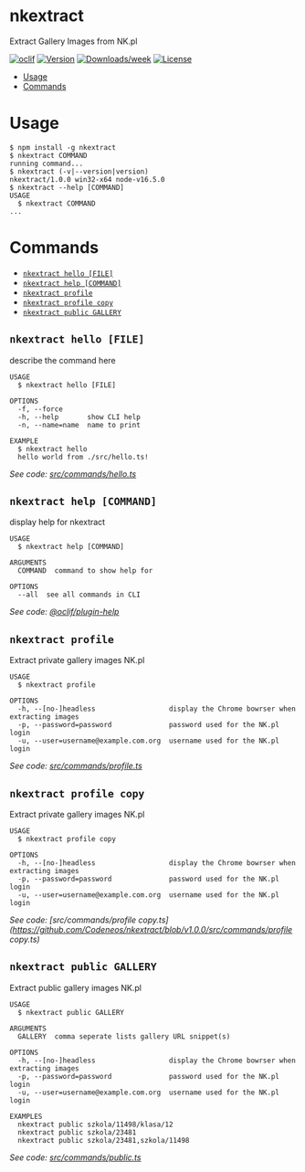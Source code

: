 nkextract
=========

Extract Gallery Images from NK.pl

[![oclif](https://img.shields.io/badge/cli-oclif-brightgreen.svg)](https://oclif.io)
[![Version](https://img.shields.io/npm/v/nkextract.svg)](https://npmjs.org/package/nkextract)
[![Downloads/week](https://img.shields.io/npm/dw/nkextract.svg)](https://npmjs.org/package/nkextract)
[![License](https://img.shields.io/npm/l/nkextract.svg)](https://github.com/Codeneos/nkextract/blob/master/package.json)

<!-- toc -->
* [Usage](#usage)
* [Commands](#commands)
<!-- tocstop -->
# Usage
<!-- usage -->
```sh-session
$ npm install -g nkextract
$ nkextract COMMAND
running command...
$ nkextract (-v|--version|version)
nkextract/1.0.0 win32-x64 node-v16.5.0
$ nkextract --help [COMMAND]
USAGE
  $ nkextract COMMAND
...
```
<!-- usagestop -->
# Commands
<!-- commands -->
* [`nkextract hello [FILE]`](#nkextract-hello-file)
* [`nkextract help [COMMAND]`](#nkextract-help-command)
* [`nkextract profile`](#nkextract-profile)
* [`nkextract profile copy`](#nkextract-profile-copy)
* [`nkextract public GALLERY`](#nkextract-public-gallery)

## `nkextract hello [FILE]`

describe the command here

```
USAGE
  $ nkextract hello [FILE]

OPTIONS
  -f, --force
  -h, --help       show CLI help
  -n, --name=name  name to print

EXAMPLE
  $ nkextract hello
  hello world from ./src/hello.ts!
```

_See code: [src/commands/hello.ts](https://github.com/Codeneos/nkextract/blob/v1.0.0/src/commands/hello.ts)_

## `nkextract help [COMMAND]`

display help for nkextract

```
USAGE
  $ nkextract help [COMMAND]

ARGUMENTS
  COMMAND  command to show help for

OPTIONS
  --all  see all commands in CLI
```

_See code: [@oclif/plugin-help](https://github.com/oclif/plugin-help/blob/v3.2.2/src/commands/help.ts)_

## `nkextract profile`

Extract private gallery images NK.pl

```
USAGE
  $ nkextract profile

OPTIONS
  -h, --[no-]headless                  display the Chrome bowrser when extracting images
  -p, --password=password              password used for the NK.pl login
  -u, --user=username@example.com.org  username used for the NK.pl login
```

_See code: [src/commands/profile.ts](https://github.com/Codeneos/nkextract/blob/v1.0.0/src/commands/profile.ts)_

## `nkextract profile copy`

Extract private gallery images NK.pl

```
USAGE
  $ nkextract profile copy

OPTIONS
  -h, --[no-]headless                  display the Chrome bowrser when extracting images
  -p, --password=password              password used for the NK.pl login
  -u, --user=username@example.com.org  username used for the NK.pl login
```

_See code: [src/commands/profile copy.ts](https://github.com/Codeneos/nkextract/blob/v1.0.0/src/commands/profile copy.ts)_

## `nkextract public GALLERY`

Extract public gallery images NK.pl

```
USAGE
  $ nkextract public GALLERY

ARGUMENTS
  GALLERY  comma seperate lists gallery URL snippet(s)

OPTIONS
  -h, --[no-]headless                  display the Chrome bowrser when extracting images
  -p, --password=password              password used for the NK.pl login
  -u, --user=username@example.com.org  username used for the NK.pl login

EXAMPLES
  nkextract public szkola/11498/klasa/12
  nkextract public szkola/23481
  nkextract public szkola/23481,szkola/11498
```

_See code: [src/commands/public.ts](https://github.com/Codeneos/nkextract/blob/v1.0.0/src/commands/public.ts)_
<!-- commandsstop -->
